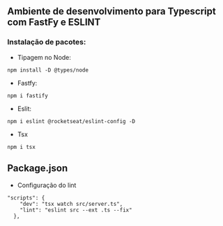 ## Ambiente de desenvolvimento para Typescript com FastFy e ESLINT

### Instalação de pacotes:

- Tipagem no Node:
```
npm install -D @types/node
```
- Fastfy:
```
npm i fastify
```
- Eslit:
```
npm i eslint @rocketseat/eslint-config -D
```
- Tsx
```
npm i tsx
```

## Package.json
- Configuração do lint
```
"scripts": {
    "dev": "tsx watch src/server.ts",
    "lint": "eslint src --ext .ts --fix"
  },  
```
